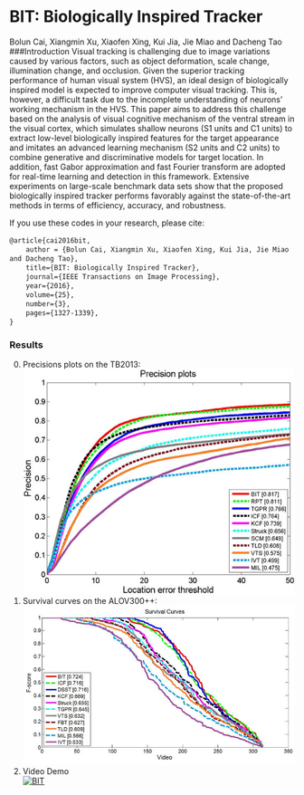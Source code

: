 # BIT: Biologically Inspired Tracker
Bolun Cai, Xiangmin Xu, Xiaofen Xing, Kui Jia, Jie Miao and Dacheng Tao
###Introduction
Visual tracking is challenging due to image variations caused by various factors, such as object deformation, scale change, illumination change, and occlusion. Given the superior tracking performance of human visual system (HVS), an ideal design of biologically inspired model is expected to improve computer visual tracking. This is, however, a difficult task due to the incomplete understanding of neurons’ working mechanism in the HVS. This paper aims to address this challenge based on the analysis of visual cognitive mechanism of the ventral stream in the visual cortex, which simulates shallow neurons (S1 units and C1 units) to extract low-level biologically inspired features for the target appearance and imitates an advanced learning mechanism (S2 units and C2 units) to combine generative and discriminative models for target location. In addition, fast Gabor approximation and fast Fourier transform are adopted for real-time learning and detection in this framework. Extensive experiments on large-scale benchmark data sets show that the proposed biologically inspired tracker performs favorably against the state-of-the-art methods in terms of efficiency, accuracy, and robustness.

If you use these codes in your research, please cite:

	@article{cai2016bit,
		author = {Bolun Cai, Xiangmin Xu, Xiaofen Xing, Kui Jia, Jie Miao and Dacheng Tao},
		title={BIT: Biologically Inspired Tracker},
		journal={IEEE Transactions on Image Processing},
		year={2016},
		volume={25},
		number={3},
		pages={1327-1339},
	}
	
### Results
0. Precisions plots on the TB2013:      
![Precisions plots](https://raw.githubusercontent.com/caibolun/BIT/master/TB50.jpg)
0. Survival curves on the ALOV300++:
  ![Survival curves](https://raw.githubusercontent.com/caibolun/BIT/master/ALOV.jpg)
0. Video Demo                      
[![BIT](http://img.youtube.com/vi/ODJ9bFog6Kk/0.jpg)](http://www.youtube.com/watch?v=ODJ9bFog6Kk)
